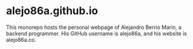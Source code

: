 # alejo86a.github.io
This monorepo hosts the personal webpage of Alejandro Berrio Marin, a backend programmer. His GitHub username is alejo86a, and his website is alejo86a.co.
